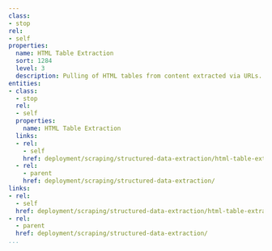 ```yaml
---
class:
- stop
rel:
- self
properties:
  name: HTML Table Extraction
  sort: 1284
  level: 3
  description: Pulling of HTML tables from content extracted via URLs.
entities:
- class:
  - stop
  rel:
  - self
  properties:
    name: HTML Table Extraction
  links:
  - rel:
    - self
    href: deployment/scraping/structured-data-extraction/html-table-extraction.md
  - rel:
    - parent
    href: deployment/scraping/structured-data-extraction/
links:
- rel:
  - self
  href: deployment/scraping/structured-data-extraction/html-table-extraction.md
- rel:
  - parent
  href: deployment/scraping/structured-data-extraction/
...
```

